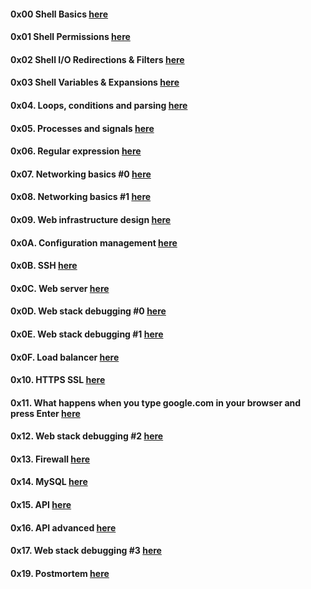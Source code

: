 #### 0x00 Shell Basics [here](https://github.com/MpiloNM95/alx-system_engineering-devops/tree/master/0x00-shell_basics)

#### 0x01 Shell Permissions [here](https://github.com/MpiloNM95/alx-system_engineering-devops/tree/master/0x01-shell_permissions)

#### 0x02 Shell I/O Redirections & Filters [here](https://github.com/MpiloNM95/alx-system_engineering-devops/tree/master/0x02-shell_redirections)

#### 0x03 Shell Variables & Expansions [here](https://github.com/MpiloNM95/alx-system_engineering-devops/tree/master/0x03-shell_variables_expansions)

#### 0x04. Loops, conditions and parsing [here](https://github.com/MpiloNM95/alx-system_engineering-devops/tree/master/0x04-loops_conditions_and_parsing)

#### 0x05. Processes and signals [here](https://github.com/MpiloNM95/alx-system_engineering-devops/tree/master/0x05-processes_and_signals)

#### 0x06. Regular expression [here](https://github.com/MpiloNM95/alx-system_engineering-devops/tree/master/0x06-regular_expressions)

#### 0x07. Networking basics #0 [here](https://github.com/MpiloNM95/alx-system_engineering-devops/tree/master/0x07-networking_basics)

#### 0x08. Networking basics #1 [here](https://github.com/MpiloNM95/alx-system_engineering-devops/tree/master/0x08-networking_basics_2)

#### 0x09. Web infrastructure design [here](https://github.com/MpiloNM95/alx-system_engineering-devops/tree/master/0x09-web_infrastructure_design)

#### 0x0A. Configuration management [here](https://github.com/MpiloNM95/alx-system_engineering-devops/tree/master/0x0A-configuration_management)

#### 0x0B. SSH [here](https://github.com/MpiloNM95/alx-system_engineering-devops/tree/master/0x0B-ssh)

#### 0x0C. Web server [here](https://github.com/MpiloNM95/alx-system_engineering-devops/tree/master/0x0C-web_server)

#### 0x0D. Web stack debugging #0 [here](https://github.com/MpiloNM95/alx-system_engineering-devops/tree/master/0x0D-web_stack_debugging_0)

#### 0x0E. Web stack debugging #1 [here](https://github.com/MpiloNM95/alx-system_engineering-devops/tree/master/0x0E-web_stack_debugging_1)

#### 0x0F. Load balancer [here](https://github.com/MpiloNM95/alx-system_engineering-devops/tree/master/0x0F-load_balancer)

#### 0x10. HTTPS SSL [here](https://github.com/MpiloNM95/alx-system_engineering-devops/tree/master/0x10-https_ssl)

#### 0x11. What happens when you type google.com in your browser and press Enter [here](https://github.com/MpiloNM95/alx-system_engineering-devops/tree/master/0x11-what_happens_when_your_type_google_com_in_your_browser_and_press_enter)

#### 0x12. Web stack debugging #2 [here](https://github.com/MpiloNM95/alx-system_engineering-devops/tree/master/0x12-web_stack_debugging_2)

#### 0x13. Firewall [here](https://github.com/MpiloNM95/alx-system_engineering-devops/tree/master/0x13-firewall)

#### 0x14. MySQL [here](https://github.com/MpiloNM95/alx-system_engineering-devops/tree/master/0x14-mysql)

#### 0x15. API [here](https://github.com/MpiloNM95/alx-system_engineering-devops/tree/master/0x15-api)

#### 0x16. API advanced [here](https://github.com/MpiloNM95/alx-system_engineering-devops/tree/master/0x16-api_advanced)

#### 0x17. Web stack debugging #3 [here](https://github.com/MpiloNM95/alx-system_engineering-devops/tree/master/0x17-web_stack_debugging_3)

#### 0x19. Postmortem [here](https://github.com/MpiloNM95/alx-system_engineering-devops/tree/master/0x19-postmortem)
